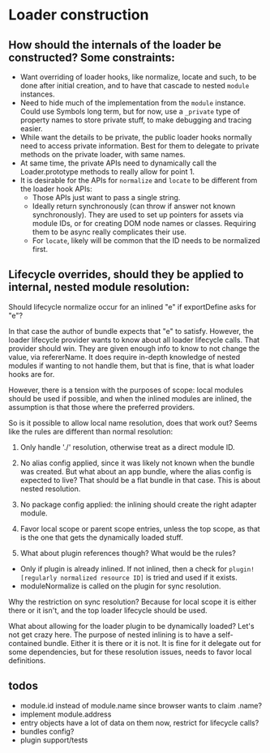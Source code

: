 # Loader construction

## How should the internals of the loader be constructed? Some constraints:

* Want overriding of loader hooks, like normalize, locate and such, to be done
after initial creation, and to have that cascade to nested `module` instances.
* Need to hide much of the implementation from the `module` instance. Could use Symbols long term, but for now, use a `_private` type of property names to store private stuff, to make debugging and tracing easier.
* While want the details to be private, the public loader hooks normally need to access private information. Best for them to delegate to private methods on the private loader, with same names.
* At same time, the private APIs need to dynamically call the Loader.prototype methods to really allow for point 1.
* It is desirable for the APIs for `normalize` and `locate` to be different from the loader hook APIs:
    * Those APIs just want to pass a single string.
    * Ideally return synchronously (can throw if answer not known synchronously). They are used to set up pointers for assets via module IDs, or for creating DOM node names or classes. Requiring them to be async really complicates their use.
    * For `locate`, likely will be common that the ID needs to be normalized first.

## Lifecycle overrides, should they be applied to internal, nested module resolution:

Should lifecycle normalize occur for an inlined "e" if exportDefine asks for "e"?

In that case the author of bundle expects that "e" to satisfy. However, the loader lifecycle provider wants to know about all loader lifecycle calls. That provider should win. They are given enough info to know to not change the value, via refererName. It does require in-depth knowledge of nested modules if wanting to not handle them, but that is fine, that is what loader hooks are for.

However, there is a tension with the purposes of scope: local modules should be used if possible, and when the inlined modules are inlined, the assumption is that those where the preferred providers.

So is it possible to allow local name resolution, does that work out? Seems like the rules are different than normal resolution:

1) Only handle './' resolution, otherwise treat as a direct module ID.

2) No alias config applied, since it was likely not known when the bundle was created. But what about an app bundle, where the alias config is expected to live? That should be a flat bundle in that case. This is about nested resolution.

3) No package config applied: the inlining should create the right adapter module.

4) Favor local scope or parent scope entries, unless the top scope, as that is the one that gets the dynamically loaded stuff.

5) What about plugin references though? What would be the rules?

* Only if plugin is already inlined. If not inlined, then a check for `plugin![regularly normalized resource ID]` is tried and used if it exists.
* moduleNormalize is called on the plugin for sync resolution.

Why the restriction on sync resolution? Because for local scope it is either there or it isn't, and the top loader lifecycle should be used.

What about allowing for the loader plugin to be dynamically loaded? Let's not get crazy here. The purpose of nested inlining is to have a self-contained bundle. Either it is there or it is not. It is fine for it delegate out for some dependencies, but for these resolution issues, needs to favor local definitions.

## todos

* module.id instead of module.name since browser wants to claim .name?
* implement module.address
* entry objects have a lot of data on them now, restrict for lifecycle calls?
* bundles config?
* plugin support/tests


